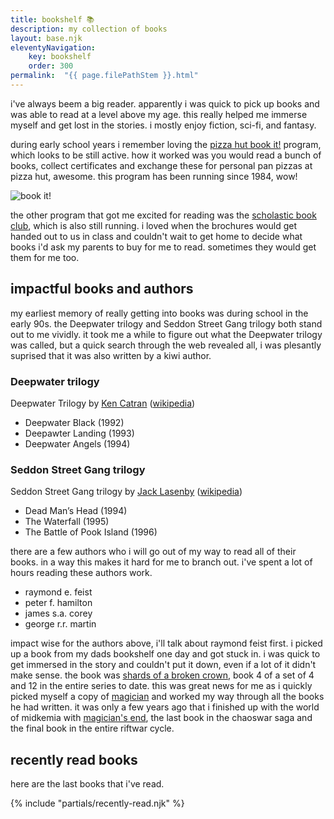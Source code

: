 ```yaml
---
title: bookshelf 📚
description: my collection of books
layout: base.njk
eleventyNavigation:
    key: bookshelf
    order: 300
permalink:  "{{ page.filePathStem }}.html"
---
```


i've always beem a big reader. apparently i was quick to pick up books and was able to read at a level above my age. this really helped me immerse myself and get lost in the stories. i mostly enjoy fiction, sci-fi, and fantasy.

during early school years i remember loving the [pizza hut book it!](https://www.bookitprogram.com/) program, which looks to be still active. how it worked was you would read a bunch of books, collect certificates and exchange these for personal pan pizzas at pizza hut, awesome. this program has been running since 1984, wow!

![book it!](../img/bookshelf/book-it.png#center)

the other program that got me excited for reading was the [scholastic book club](https://www.scholastic.co.nz/schools/book-club/), which is also still running. i loved when the brochures would get handed out to us in class and couldn't wait to get home to decide what books i'd ask my parents to buy for me to read. sometimes they would get them for me too.

## impactful books and authors

my earliest memory of really getting into books was during school in the early 90s. the Deepwater trilogy and Seddon Street Gang trilogy both stand out to me vividly. it took me a while to figure out what the Deepwater trilogy was called, but a quick search through the web revealed all, i was plesantly suprised that it was also written by a kiwi author.

### Deepwater trilogy
Deepwater Trilogy by [Ken Catran](https://www.read-nz.org/writer/catran-ken/) ([wikipedia](https://en.wikipedia.org/wiki/Deepwater_trilogy))
- Deepwater Black (1992)
- Deepawter Landing (1993)
- Deepwater Angels (1994)

### Seddon Street Gang trilogy
Seddon Street Gang trilogy by [Jack Lasenby](https://www.read-nz.org/writer/lasenby-jack/) ([wikipedia](https://en.wikipedia.org/wiki/Jack_Lasenby))
- Dead Man’s Head (1994)
- The Waterfall (1995)
- The Battle of Pook Island (1996)

there are a few authors who i will go out of my way to read all of their books. in a way this makes it hard for me to branch out. i've spent a lot of hours reading these authors work.

- raymond e. feist
- peter f. hamilton
- james s.a. corey
- george r.r. martin

impact wise for the authors above, i'll talk about raymond feist first. i picked up a book from my dads bookshelf one day and got stuck in. i was quick to get immersed in the story and couldn't put it down, even if a lot of it didn't make sense. the book was [shards of a broken crown](https://en.wikipedia.org/wiki/Shards_of_a_Broken_Crown), book 4 of a set of 4 and 12 in the entire series to date. this was great news for me as i quickly picked myself a copy of [magician](https://en.wikipedia.org/wiki/Magician_(Feist_novel)) and worked my way through all the books he had written. it was only a few years ago that i finished up with the world of midkemia with [magician's end](https://en.wikipedia.org/wiki/Magician%27s_End), the last book in the chaoswar saga and the final book in the entire riftwar cycle.

## recently read books

here are the last books that i've read.

{% include "partials/recently-read.njk" %}